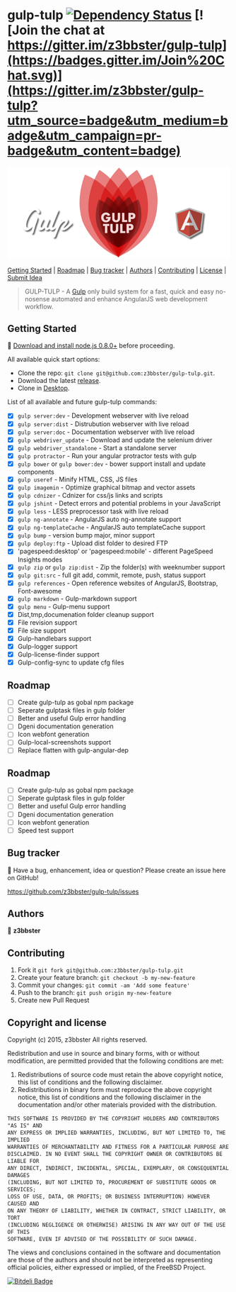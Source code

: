 # gulp-tulp [![Dependency Status](https://gemnasium.com/z3bbster/gulp-tulp.svg)](https://gemnasium.com/z3bbster/gulp-tulp) [![Join the chat at https://gitter.im/z3bbster/gulp-tulp](https://badges.gitter.im/Join%20Chat.svg)](https://gitter.im/z3bbster/gulp-tulp?utm_source=badge&utm_medium=badge&utm_campaign=pr-badge&utm_content=badge)

![logo](app/assets/img/gt-github-logo.png)

[Getting Started](#getting-started) | [Roadmap](#roadmap)  | [Bug tracker](#bug-tracker) | [Authors](#authors) | [Contributing](#contributing) | [License](#copyright-and-license) | [Submit Idea](https://github.com/z3bbster/gulp-tulp/issues)

> GULP-TULP - A [Gulp](http://gulpjs.com/) only build system for a fast, quick and easy no-nosense automated and enhance AngularJS web development workflow.

## Getting Started

:wrench: [Download and install node.js 0.8.0+](http://nodejs.org/download/) before proceeding.

All available quick start options: 

+ Clone the repo: `git clone git@github.com:z3bbster/gulp-tulp.git`.
+ Download the latest [release](https://github.com/z3bbster/gulp-tulp/zipball/master).
+ Clone in [Desktop](github-windows://openRepo/https://github.com/z3bbster/gulp-tulp).

List of all available and future gulp-tulp commands:

- [x] `gulp server:dev` - Development webserver with live reload
- [x] `gulp server:dist` - Distrubution webserver with live reload
- [x] `gulp server:doc` - Documentation webserver with live reload
- [x] `gulp webdriver_update` - Download and update the selenium driver
- [x] `gulp webdriver_standalone` - Start a standalone server
- [x] `gulp protractor` - Run your angular protractor tests with gulp
- [x] `gulp bower` or `gulp bower:dev` -  bower support install and update components
- [x] `gulp useref` - Minify HTML, CSS, JS files
- [x] `gulp imagemin` - Optimize graphical bitmap and vector assets 
- [x] `gulp cdnizer` - Cdnizer for css/js links and scripts 
- [x] `gulp jshint` - Detect errors and potential problems in your JavaScript  
- [x] `gulp less` - LESS preprocessor task with live reload
- [x] `gulp ng-annotate` - AngularJS auto ng-annotate support
- [x] `gulp ng-templateCache` - AngularJS auto templateCache support
- [x] `gulp bump` - version bump major, minor support
- [x] `gulp deploy:ftp` - Upload dist folder to desired FTP
- [x] 'pagespeed:desktop' or 'pagespeed:mobile' - different PageSpeed Insights modes
- [x] `gulp zip` or `gulp zip:dist` - Zip the folder(s) with weeknumber support
- [x] `gulp git:src` - full git add, commit, remote, push, status support
- [x] `gulp references` - Open reference websites of AngularJS, Bootstrap, Font-awesome
- [x] `gulp markdown` - Gulp-markdown support
- [x] `gulp menu` - Gulp-menu support
- [x] Dist,tmp,documenation folder cleanup support
- [x] File revision support
- [x] File size support
- [x] Gulp-handlebars support
- [x] Gulp-logger support
- [x] Gulp-license-finder support
- [x] Gulp-config-sync to update cfg files

## Roadmap

- [ ] Create gulp-tulp as gobal npm package 
- [ ] Seperate gulptask files in gulp folder
- [ ] Better and useful Gulp error handling
- [ ] Dgeni documentation generation
- [ ] Icon webfont generation
- [ ] Gulp-local-screenshots support
- [ ] Replace flatten with gulp-angular-dep

## Roadmap

- [ ] Create gulp-tulp as gobal npm package 
- [ ] Seperate gulptask files in gulp folder
- [ ] Better and useful Gulp error handling
- [ ] Dgeni documentation generation
- [ ] Icon webfont generation
- [ ] Speed test support

## Bug tracker

:postbox: Have a bug, enhancement, idea or question? Please create an issue here on GitHub!

https://github.com/z3bbster/gulp-tulp/issues

## Authors

:busts_in_silhouette: **z3bbster**

## Contributing

1. Fork it `git fork git@github.com:z3bbster/gulp-tulp.git`
2. Create your feature branch: `git checkout -b my-new-feature`
3. Commit your changes: `git commit -am 'Add some feature'`
4. Push to the branch: `git push origin my-new-feature`
5. Create new Pull Request

## Copyright and license

Copyright (c) 2015, z3bbster
All rights reserved.

Redistribution and use in source and binary forms, with or without
modification, are permitted provided that the following conditions are met:

1. Redistributions of source code must retain the above copyright notice, this
   list of conditions and the following disclaimer. 
2. Redistributions in binary form must reproduce the above copyright notice,
   this list of conditions and the following disclaimer in the documentation
   and/or other materials provided with the distribution.

```
THIS SOFTWARE IS PROVIDED BY THE COPYRIGHT HOLDERS AND CONTRIBUTORS "AS IS" AND
ANY EXPRESS OR IMPLIED WARRANTIES, INCLUDING, BUT NOT LIMITED TO, THE IMPLIED
WARRANTIES OF MERCHANTABILITY AND FITNESS FOR A PARTICULAR PURPOSE ARE
DISCLAIMED. IN NO EVENT SHALL THE COPYRIGHT OWNER OR CONTRIBUTORS BE LIABLE FOR
ANY DIRECT, INDIRECT, INCIDENTAL, SPECIAL, EXEMPLARY, OR CONSEQUENTIAL DAMAGES
(INCLUDING, BUT NOT LIMITED TO, PROCUREMENT OF SUBSTITUTE GOODS OR SERVICES;
LOSS OF USE, DATA, OR PROFITS; OR BUSINESS INTERRUPTION) HOWEVER CAUSED AND
ON ANY THEORY OF LIABILITY, WHETHER IN CONTRACT, STRICT LIABILITY, OR TORT
(INCLUDING NEGLIGENCE OR OTHERWISE) ARISING IN ANY WAY OUT OF THE USE OF THIS
SOFTWARE, EVEN IF ADVISED OF THE POSSIBILITY OF SUCH DAMAGE.
```

The views and conclusions contained in the software and documentation are those
of the authors and should not be interpreted as representing official policies, 
either expressed or implied, of the FreeBSD Project.

[![Bitdeli Badge](https://d2weczhvl823v0.cloudfront.net/z3bbster/gulp-tulp/trend.png)](https://bitdeli.com/free "Bitdeli Badge")
